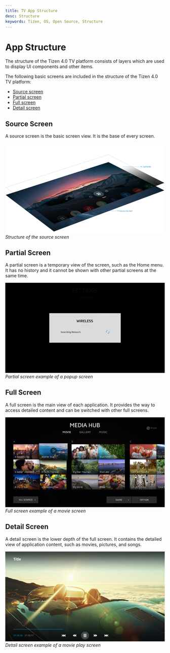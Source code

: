 ```yaml
---
title: TV App Structure
desc: Structure
keywords: Tizen, OS, Open Source, Structure
---
```


# App Structure

The structure of the Tizen 4.0 TV platform consists of layers which are used to display UI components and other items.

The following basic screens are included in the structure of the Tizen 4.0 TV platform:

- [Source screen](#source-screen)
- [Partial screen](#partial-screen)
- [Full screen](#full-screen)
- [Detail screen](#detail-screen)

## Source Screen

A source screen is the basic screen view. It is the base of every screen.

![Structure of source screen](media/pt_01_source_screen-850x478.png)<br>
*Structure of the source screen*

## Partial Screen

A partial screen is a temporary view of the screen, such as the Home menu. It has no history and it cannot be shown with other partial screens at the same time.

![partial screen](media/pt_02_partial_screen-850x478.png)<br>
*Partial screen example of a popup screen*

## Full Screen

A full screen is the main view of each application. It provides the way to access detailed content and can be switched with other full screens.

![full screen](media/pt_03_full_screen_re-850x478.png)<br>
*Full screen example of a movie screen*

## Detail Screen

A detail screen is the lower depth of the full screen. It contains the detailed view of application content, such as movies, pictures, and songs.

![detail screen](media/pt_04_detail_screen-850x478.png)<br>
*Detail screen example of a movie play screen*

